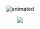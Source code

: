 <p align="center">
  <img src="https://badge.mediaplus.ma/binary/smounafi" alt="animated"/>
</p>

<p align="center">
  <a href="https://skillicons.dev">
    <img src="https://skillicons.dev/icons?i=c,vim,react,php,html,css,js,vscode,photoshop" />
  </a>
</p>
